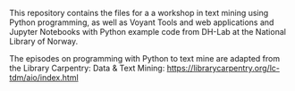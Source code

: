 This repository contains the files for a a workshop in text mining using Python programming, as well as Voyant Tools and web applications and Jupyter Notebooks with Python example code from DH-Lab at the National Library of Norway.

The episodes on programming with Python to text mine are adapted from the Library Carpentry: Data & Text Mining: https://librarycarpentry.org/lc-tdm/aio/index.html
